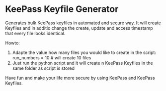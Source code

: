 # KeePass Keyfile Generator

Generates bulk KeePass keyfiles in automated and secure way. It will create Keyfiles and in additio change the create, update and access timestamp that every file looks identical.

Howto:
1. Adapte the value how many files you would like to create in the script:
  run_numbers = 10 # will create 10 files
2. Just run the python script and it will create n KeePass Keyfiles in the same folder as script is stored

Have fun and make your life more secure by using KeePass and KeePass Keyfiles.

